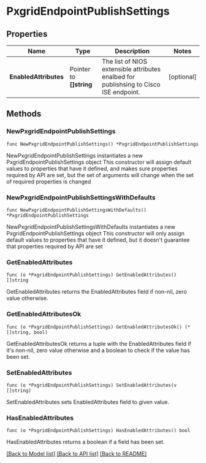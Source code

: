 # PxgridEndpointPublishSettings

## Properties

Name | Type | Description | Notes
------------ | ------------- | ------------- | -------------
**EnabledAttributes** | Pointer to **[]string** | The list of NIOS extensible attributes enalbed for publishsing to Cisco ISE endpoint. | [optional] 

## Methods

### NewPxgridEndpointPublishSettings

`func NewPxgridEndpointPublishSettings() *PxgridEndpointPublishSettings`

NewPxgridEndpointPublishSettings instantiates a new PxgridEndpointPublishSettings object
This constructor will assign default values to properties that have it defined,
and makes sure properties required by API are set, but the set of arguments
will change when the set of required properties is changed

### NewPxgridEndpointPublishSettingsWithDefaults

`func NewPxgridEndpointPublishSettingsWithDefaults() *PxgridEndpointPublishSettings`

NewPxgridEndpointPublishSettingsWithDefaults instantiates a new PxgridEndpointPublishSettings object
This constructor will only assign default values to properties that have it defined,
but it doesn't guarantee that properties required by API are set

### GetEnabledAttributes

`func (o *PxgridEndpointPublishSettings) GetEnabledAttributes() []string`

GetEnabledAttributes returns the EnabledAttributes field if non-nil, zero value otherwise.

### GetEnabledAttributesOk

`func (o *PxgridEndpointPublishSettings) GetEnabledAttributesOk() (*[]string, bool)`

GetEnabledAttributesOk returns a tuple with the EnabledAttributes field if it's non-nil, zero value otherwise
and a boolean to check if the value has been set.

### SetEnabledAttributes

`func (o *PxgridEndpointPublishSettings) SetEnabledAttributes(v []string)`

SetEnabledAttributes sets EnabledAttributes field to given value.

### HasEnabledAttributes

`func (o *PxgridEndpointPublishSettings) HasEnabledAttributes() bool`

HasEnabledAttributes returns a boolean if a field has been set.


[[Back to Model list]](../README.md#documentation-for-models) [[Back to API list]](../README.md#documentation-for-api-endpoints) [[Back to README]](../README.md)


